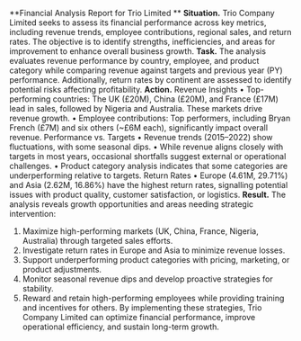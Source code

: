 **Financial Analysis Report for Trio Limited **
**Situation.** Trio Company Limited seeks to assess its financial performance across key metrics, including revenue trends, employee contributions, regional sales, and return rates. The objective is to identify strengths, inefficiencies, and areas for improvement to enhance overall business growth. 
**Task.** The analysis evaluates revenue performance by country, employee, and product category while comparing revenue against targets and previous year (PY) performance. Additionally, return rates by continent are assessed to identify potential risks affecting profitability. 
**Action.** Revenue Insights • Top-performing countries: The UK (£20M), China (£20M), and France (£17M) lead in sales, followed by Nigeria and Australia. These markets drive revenue growth. • Employee contributions: Top performers, including Bryan French (£7M) and six others (~£6M each), significantly impact overall revenue. Performance vs. Targets • Revenue trends (2015–2022) show fluctuations, with some seasonal dips. • While revenue aligns closely with targets in most years, occasional shortfalls suggest external or operational challenges. • Product category analysis indicates that some categories are underperforming relative to targets. Return Rates • Europe (4.61M, 29.71%) and Asia (2.62M, 16.86%) have the highest return rates, signalling potential issues with product quality, customer satisfaction, or logistics. 
**Result.** The analysis reveals growth opportunities and areas needing strategic intervention:
1.	Maximize high-performing markets (UK, China, France, Nigeria, Australia) through targeted sales efforts.
2.	Investigate return rates in Europe and Asia to minimize revenue losses.
3.	Support underperforming product categories with pricing, marketing, or product adjustments.
4.	Monitor seasonal revenue dips and develop proactive strategies for stability.
5.	Reward and retain high-performing employees while providing training and incentives for others. By implementing these strategies, Trio Company Limited can optimize financial performance, improve operational efficiency, and sustain long-term growth.
